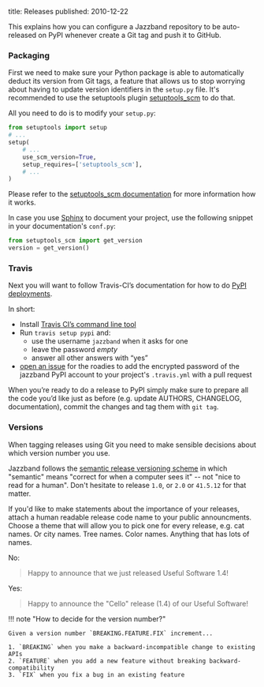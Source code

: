 title: Releases
published: 2010-12-22

This explains how you can configure a Jazzband repository to be auto-released
on PyPI whenever create a Git tag and push it to GitHub.

### Packaging

First we need to make sure your Python package is able to automatically
deduct its version from Git tags, a feature that allows us to stop worrying
about having to update version identifiers in the `setup.py` file. It's
recommended to use the setuptools plugin [setuptools_scm] to do that.

All you need to do is to modify your `setup.py`:

```python hl_lines="5 6"
from setuptools import setup
# ...
setup(
	# ...
	use_scm_version=True,
	setup_requires=['setuptools_scm'],
	# ...
)
```

Please refer to the [setuptools_scm documentation][setuptools_scm] for more
information how it works.

In case you use [Sphinx] to document your project, use the following snippet
in your documentation's `conf.py`:

```python
from setuptools_scm import get_version
version = get_version()
```

[setuptools_scm]: https://pypi.python.org/pypi/setuptools_scm
[Sphinx]: http://sphinx-doc.org/

### Travis

Next you will want to follow Travis-CI’s documentation for how to do
[PyPI deployments](pypi-deploy).

[pypi-deploy]: https://docs.travis-ci.com/user/deployment/pypi/

In short:

- Install [Travis CI’s command line tool][travis-cli]
- Run `travis setup pypi` and:
	- use the username `jazzband` when it asks for one
	- leave the password *empty*
	- answer all other answers with “yes”
- [open an issue](https://github.com/jazzband/roadies/issues/new) for the
  roadies to add the encrypted password of the jazzband PyPI account to
  your project's `.travis.yml` with a pull request

When you’re ready to do a release to PyPI simply make sure to prepare all
the code you’d like just as before (e.g. update AUTHORS, CHANGELOG,
documentation), commit the changes and tag them with `git tag`.

### Versions

When tagging releases using Git you need to make sensible decisions about
which version number you use.

Jazzband follows the [semantic release versioning scheme][semver] in which
"semantic" means "correct for when a computer sees it" -- not "nice to read
for a human". Don't hesitate to release `1.0`, or `2.0` or `41.5.12` for
that matter.

If you'd like to make statements about the importance of your releases,
attach a human readable release code name to your public announcments.
Choose a theme that will allow you to pick one for every release, e.g.
cat names. Or city names. Tree names. Color names. Anything that has lots
of names.

No:

> Happy to announce that we just released Useful Software 1.4!

Yes:

> Happy to announce the "Cello" release (1.4) of our Useful Software!

[semver]: http://blog.versioneye.com/2014/01/16/semantic-versioning/
[travis-cli]: https://github.com/travis-ci/travis.rb#installation

!!! note "How to decide for the version number?"

	Given a version number `BREAKING.FEATURE.FIX` increment...

	1. `BREAKING` when you make a backward-incompatible change to existing APIs
	2. `FEATURE` when you add a new feature without breaking backward-compatibility
	3. `FIX` when you fix a bug in an existing feature
